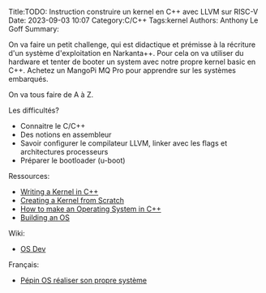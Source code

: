 Title:TODO: Instruction construire un kernel en C++ avec LLVM sur RISC-V
Date: 2023-09-03 10:07
Category:C/C++
Tags:kernel
Authors: Anthony Le Goff
Summary:

On va faire un petit challenge, qui est didactique et prémisse à la récriture d'un système d'exploitation en Narkanta++. Pour cela on va utiliser du hardware et tenter de booter un system avec notre propre kernel basic en C++. Achetez un MangoPi MQ Pro pour apprendre sur les systèmes embarqués.

On va tous faire de A à Z. 

Les difficultés?

* Connaitre le C/C++
* Des notions en assembleur
* Savoir configurer le compilateur LLVM, linker avec les flags et architectures processeurs
* Préparer le bootloader (u-boot)

Ressources:

* [Writing a Kernel in C++](https://www.cnblogs.com/zjutzz/p/4008946.html)
* [Creating a Kernel from Scratch](https://theogill.medium.com/creating-a-kernel-from-scratch-1a1aa569780f)
* [How to make an Operating System in C++](https://samypesse.gitbook.io/how-to-create-an-operating-system/)
* [Building an OS](https://youtube.com/playlist?list=PLFjM7v6KGMpiH2G-kT781ByCNC_0pKpPN&si=va8f5TvbkuQa-p-p)

Wiki:

* [OS Dev](https://wiki.osdev.org/Main_Page)

Français:

* [Pépin OS réaliser son propre système](https://michelizza.developpez.com/realiser-son-propre-systeme/)



